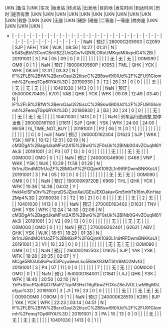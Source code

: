 UKN  |备注  |UNK  |车次  |始发站  |终点站  |出发地  |目的地  |发车时间  |到达时间  |历时  |是否有票  |UKN  |UKN  |UKN  |UKN  |UKN  |UKN  |UKN  |UKN  |UKN  |UKN  |UKN  |软卧  |UKN  |UKN  |无座  |UKN  |硬卧  |硬座  |二等座  |一等座  |商务座  |UKN  |UKN  |UKN  |UKN  |
 - | - | - | - | - | - | - | - | - | - | - | - | - | - | - | - | - | - | - | - | - | - | - | - | - | - | - | - | - | - | - | - | - | - | - | - | - | - |
NaN | 预订 | 26000G205903 | G2059 | SJP | AEH | YSK | WJK | 08:56 | 10:27 | 01:31 | N | kS4SqBbV3ConC8nV8ZZUxQGw1vQN8LORoUMKqoMlAvpdG4%2Bi | 20191001 | 3 | P4 | 05 | 09 | 0 | 0 |  |  |  |  |  |  |  |  |  |  | 无 | 无 | 无 |  | O0M090 | OM9 | 0 | 1 |  | 
NaN | 预订 | 18000K10560P | K1053 | TML | QHK | YCK | WFK | 08:59 | 12:31 | 03:32 | N | lF%2FLB%2BfW%2BerxOaul2i2tiiscC%2B8swI9I0IUd%2F%2FU91Glommh%2FemqTGp6RYAI%3D | 20190930 | 3 | T2 | 28 | 31 | 0 | 0 |  |  |  | 无 |  |  | 无 |  | 无 | 无 |  |  |  |  | 10401030 | 1413 | 0 | 1 |  | 
NaN | 预订 | 0h0000K70405 | K701 | VAB | QHK | YCK | WFK | 09:09 | 12:49 | 03:40 | N | lF%2FLB%2BfW%2BerxOaul2i2tiiscC%2B8swI9I0IUd%2F%2FU91Glommh%2FemqTGp6RYAI%3D | 20190930 | 3 | B3 | 20 | 24 | 0 | 0 |  |  |  | 无 |  |  | 无 |  | 无 | 无 |  |  |  |  | 10401030 | 1413 | 0 | 1 |  | 
NaN | 列车运行图调整,暂停发售 | 26000D161103 | D1611 | SJP | QHK | YSK | WFK | 24:00 | 24:00 | 99:59 | IS_TIME_NOT_BUY |  | 20191001 |  | P2 | 06 | 11 | 0 | 1 |  |  |  |  |  |  |  |  |  |  |  |  |  |  |  |  | 0 | 0 | null | 
NaN | 预订 | 26000D162304 | D1623 | SJP | WKK | YSK | WFK | 10:12 | 12:31 | 02:19 | N | cM3DgA%2BagdJkaMFxt2A15%2BwG%2F0sUk%2BINb0G4vZOuqM6YAk3i | 20191001 | 3 | P3 | 07 | 13 | 0 | 0 |  |  |  |  |  |  | 无 |  |  |  | 无 | 无 |  |  | O0M0O0 | OMO | 0 | 1 |  | 
NaN | 预订 | 240000G46906 | G469 | VNP | WKK | YSK | WJK | 10:29 | 11:58 | 01:29 | N | 9r1mJGndMO1rUoZF%2BMGxP%2FGQjmK1092L1n9tRFDwmBNKKoUI | 20191001 | 3 | P4 | 05 | 10 | 0 | 0 |  |  |  |  |  |  |  |  |  |  | 无 | 无 | 无 |  | O0M090 | OM9 | 0 | 1 |  | 
NaN | 预订 | 190000K9720B | K969 | THL | QHK | YCK | WFK | 10:36 | 14:38 | 04:02 | Y | fwkI4clSFs0tv%2FcyrzDSJZjxoXaUGExJEXDakavGm5mbTb16mJKnHeeZMp4%3D | 20190930 | 3 | T2 | 18 | 21 | 0 | 0 |  |  |  | 无 |  |  | 无 |  | 2 | 无 |  |  |  |  | 10401030 | 1413 | 0 | 1 |  | 
NaN | 预订 | 27000D163402 | D1631 | TNV | QHK | YSK | WFK | 12:24 | 14:30 | 02:06 | N | cM3DgA%2BagdJkaMFxt2A15%2BwG%2F0sUk%2BINb0G4vZOuqM6YAk3i | 20191001 | 3 | V2 | 09 | 13 | 0 | 0 |  |  |  |  |  |  | 无 |  |  |  | 无 | 无 |  |  | O0M0O0 | OMO | 0 | 1 |  | 
NaN | 预订 | 27000G262401 | G2621 | ABV | QHK | YSK | WJK | 16:51 | 18:29 | 01:38 | N | 9r1mJGndMO1rUoZF%2BMGxP%2FGQjmK1092L1n9tRFDwmBNKKoUI | 20191001 | 3 | V1 | 16 | 22 | 0 | 0 |  |  |  |  |  |  |  |  |  |  | 无 | 无 | 无 |  | O0M090 | OM9 | 0 | 1 |  | 
NaN | 预订 | 26000D162503 | D1625 | SJP | YAK | YSK | WFK | 18:28 | 20:35 | 02:07 | Y | MCge5RI0iUb9oPw35IPcyu6ewLku5BdeXR3MTStV8MO2Mvfd | 20191001 | 3 | P4 | 07 | 11 | 0 | 0 |  |  |  |  |  |  | 7 |  |  |  | 无 | 无 |  |  | O0M0O0 | OMO | 0 | 1 |  | 
NaN | 预订 | 8d000G184001 | G1841 | LAJ | QHK | YSK | WFK | 18:40 | 20:50 | 02:10 | N | YePxStocPQoBQO7MaPZTqcM3HxIT6gftbwZFDXoZ8eJVOLLwM9gM5Le1juo%3D | 20191001 | 3 | J1 | 19 | 23 | 0 | 0 |  |  |  |  |  |  | 无 |  |  |  | 无 | 无 | 无 |  | O090O0M0 | O9OM | 0 | 1 |  | 
NaN | 预订 | 240000K28519 | K285 | BJP | YAK | YCK | WFK | 22:23 | 03:14 | 04:51 | N | lF%2FLB%2BfW%2BerxOaul2i2tiiscC%2B8swI9I0IUd%2F%2FU91Glommh%2FemqTGp6RYAI%3D | 20191001 | 3 | PA | 10 | 13 | 0 | 0 |  |  |  | 无 |  |  | 无 |  | 无 | 无 |  |  |  |  | 10401030 | 1413 | 0 | 1 |  | 
